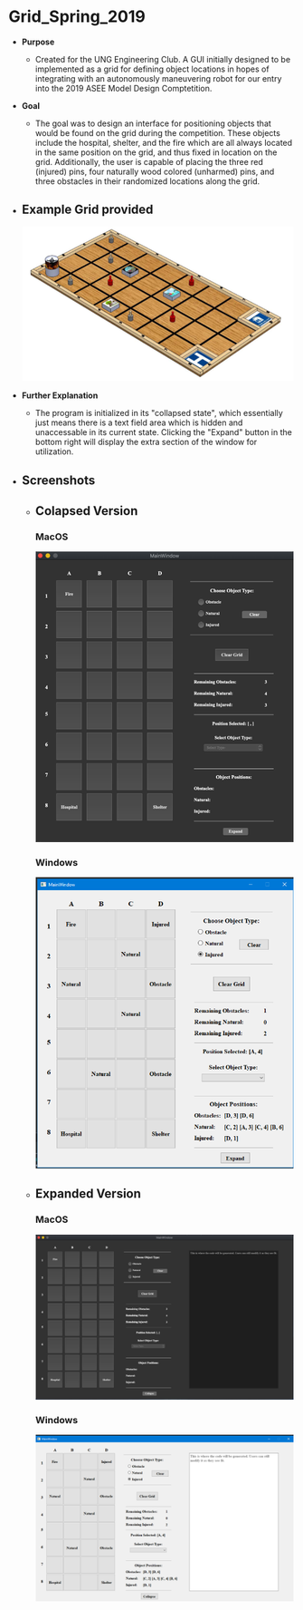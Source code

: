 # Grid_Spring_2019
* __Purpose__
  * Created for the UNG Engineering Club. A GUI initially designed to be implemented as a grid for defining object locations 
  in hopes of integrating with an autonomously maneuvering robot for our entry into the 2019 ASEE Model Design Comptetition.
* __Goal__
  * The goal was to design an interface for positioning objects that would be found on the grid during the competition. These objects include
  the hospital, shelter, and the fire which are all always located in the same position on the grid, and thus fixed in location on the grid.
  Additionally, the user is capable of placing the three red (injured) pins, four naturally wood colored (unharmed) pins, and three obstacles
  in their randomized locations along the grid.

* ## Example Grid provided
    ![ASEE Grid](https://github.com/DanielHaugen/Grid_Spring_2019/blob/master/Grid%20GUI%20-%20Pictures/ASEE%20Grid%20image.PNG)

* __Further Explanation__
  * The program is initialized in its "collapsed state", which essentially just means there is a text field area which is hidden and 
  unaccessable in its current state. Clicking the "Expand" button in the bottom right will display the extra section of the window for
  utilization.

* ## Screenshots
  * ## Colapsed Version
     ### MacOS
     ![MacOS Collapsed](https://github.com/DanielHaugen/Grid_Spring_2019/blob/master/Grid%20GUI%20-%20Pictures/Qt%20Grid%20UI%20(Mac%20OS)%20-%20Collapsed.png)
     ### Windows
     ![Windows Collapsed](https://github.com/DanielHaugen/Grid_Spring_2019/blob/master/Grid%20GUI%20-%20Pictures/Qt%20Grid%20UI%20(Windows)%20-%20Collapsed.png)

  * ## Expanded Version
     ### MacOS
     ![MacOS Expanded](https://github.com/DanielHaugen/Grid_Spring_2019/blob/master/Grid%20GUI%20-%20Pictures/Qt%20Grid%20UI%20(Mac%20OS)%20-%20Expanded.png)
     ### Windows
     ![Windows Expanded](https://github.com/DanielHaugen/Grid_Spring_2019/blob/master/Grid%20GUI%20-%20Pictures/Qt%20Grid%20UI%20(Windows)%20-%20Expanded.png)


